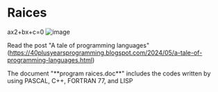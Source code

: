 # Raices
ax2+bx+c=0
![image](https://github.com/juanjosearanda/Raices/assets/35632279/e5f95ddd-dbf0-48cc-bd1d-f7ef4d5ca9de)

Read the post "A tale of programming languages" (https://40plusyearsprogramming.blogspot.com/2024/05/a-tale-of-programming-languages.html)
<P>
  The document "**program raices.doc**" includes the codes written by using PASCAL, C++, FORTRAN 77, and LISP
</P>
